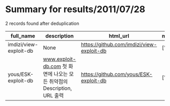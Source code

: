 
# Summary for results/2011/07/28
    
2 records found after deduplication

| full_name | description | html_url | matched_list | matched_count | pushed_at | size | stargazers_count | language | forks_count |
|------------------------|----------------------------------------------------------|-------------------------------------------|----------------|-----------------|---------------------------|--------|--------------------|------------|---------------|
| imdizi/view-exploit-db | None | https://github.com/imdizi/view-exploit-db | ['exploit'] | 1 | 2011-07-28 11:46:56+00:00 | 92 | 1 | Ruby | 0 |
| yous/ESK-exploit-db | www.exploit-db.com 첫 화면에 나오는 모든 취약점의 Description, URL 출력 | https://github.com/yous/ESK-exploit-db | ['exploit'] | 1 | 2011-07-28 10:42:51+00:00 | 88 | 0 | Ruby | 0 |
